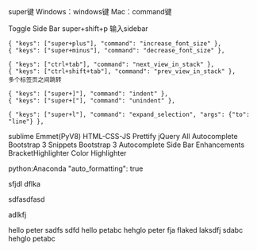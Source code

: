 
super键
Windows：windows键
Mac：command键

Toggle Side Bar
super+shift+p
输入sidebar

	{ "keys": ["super+plus"], "command": "increase_font_size" },
	{ "keys": ["super+minus"], "command": "decrease_font_size" },

	{ "keys": ["ctrl+tab"], "command": "next_view_in_stack" },
	{ "keys": ["ctrl+shift+tab"], "command": "prev_view_in_stack" },
	多个标签页之间跳转

	{ "keys": ["super+]"], "command": "indent" },
	{ "keys": ["super+["], "command": "unindent" },

	{ "keys": ["super+l"], "command": "expand_selection", "args": {"to": "line"} },


sublime
Emmet(PyV8)
HTML-CSS-JS Prettify
jQuery
All Autocomplete
Bootstrap 3 Snippets
Bootstrap 3 Autocomplete
Side Bar Enhancements
BracketHighlighter
Color Highlighter

python:Anaconda
"auto_formatting": true




sfjdl
dflka

sdfasdfasd


adlkfj

hello peter
sadfs 
sdfd hello petabc
hehglo peter fja flaked laksdfj sdabc
hehglo petabc

